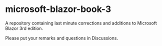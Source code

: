 # microsoft-blazor-book-3
A repository containing last minute corrections and additions to Microsoft Blazor 3rd edition.

Please put your remarks and questions in Discussions.


